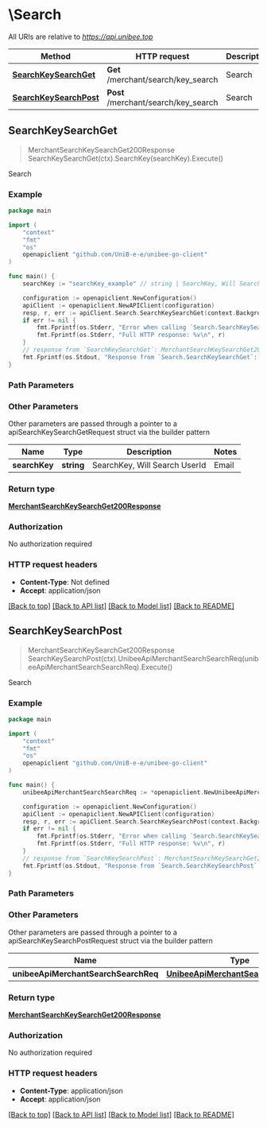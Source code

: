 # \Search

All URIs are relative to *https://api.unibee.top*

Method | HTTP request | Description
------------- | ------------- | -------------
[**SearchKeySearchGet**](Search.md#SearchKeySearchGet) | **Get** /merchant/search/key_search | Search
[**SearchKeySearchPost**](Search.md#SearchKeySearchPost) | **Post** /merchant/search/key_search | Search



## SearchKeySearchGet

> MerchantSearchKeySearchGet200Response SearchKeySearchGet(ctx).SearchKey(searchKey).Execute()

Search

### Example

```go
package main

import (
	"context"
	"fmt"
	"os"
	openapiclient "github.com/UniB-e-e/unibee-go-client"
)

func main() {
	searchKey := "searchKey_example" // string | SearchKey, Will Search UserId|Email|UserName|CompanyName|SubscriptionId|VatNumber|InvoiceId||PaymentId (optional)

	configuration := openapiclient.NewConfiguration()
	apiClient := openapiclient.NewAPIClient(configuration)
	resp, r, err := apiClient.Search.SearchKeySearchGet(context.Background()).SearchKey(searchKey).Execute()
	if err != nil {
		fmt.Fprintf(os.Stderr, "Error when calling `Search.SearchKeySearchGet``: %v\n", err)
		fmt.Fprintf(os.Stderr, "Full HTTP response: %v\n", r)
	}
	// response from `SearchKeySearchGet`: MerchantSearchKeySearchGet200Response
	fmt.Fprintf(os.Stdout, "Response from `Search.SearchKeySearchGet`: %v\n", resp)
}
```

### Path Parameters



### Other Parameters

Other parameters are passed through a pointer to a apiSearchKeySearchGetRequest struct via the builder pattern


Name | Type | Description  | Notes
------------- | ------------- | ------------- | -------------
 **searchKey** | **string** | SearchKey, Will Search UserId|Email|UserName|CompanyName|SubscriptionId|VatNumber|InvoiceId||PaymentId | 

### Return type

[**MerchantSearchKeySearchGet200Response**](MerchantSearchKeySearchGet200Response.md)

### Authorization

No authorization required

### HTTP request headers

- **Content-Type**: Not defined
- **Accept**: application/json

[[Back to top]](#) [[Back to API list]](../README.md#documentation-for-api-endpoints)
[[Back to Model list]](../README.md#documentation-for-models)
[[Back to README]](../README.md)


## SearchKeySearchPost

> MerchantSearchKeySearchGet200Response SearchKeySearchPost(ctx).UnibeeApiMerchantSearchSearchReq(unibeeApiMerchantSearchSearchReq).Execute()

Search

### Example

```go
package main

import (
	"context"
	"fmt"
	"os"
	openapiclient "github.com/UniB-e-e/unibee-go-client"
)

func main() {
	unibeeApiMerchantSearchSearchReq := *openapiclient.NewUnibeeApiMerchantSearchSearchReq() // UnibeeApiMerchantSearchSearchReq | 

	configuration := openapiclient.NewConfiguration()
	apiClient := openapiclient.NewAPIClient(configuration)
	resp, r, err := apiClient.Search.SearchKeySearchPost(context.Background()).UnibeeApiMerchantSearchSearchReq(unibeeApiMerchantSearchSearchReq).Execute()
	if err != nil {
		fmt.Fprintf(os.Stderr, "Error when calling `Search.SearchKeySearchPost``: %v\n", err)
		fmt.Fprintf(os.Stderr, "Full HTTP response: %v\n", r)
	}
	// response from `SearchKeySearchPost`: MerchantSearchKeySearchGet200Response
	fmt.Fprintf(os.Stdout, "Response from `Search.SearchKeySearchPost`: %v\n", resp)
}
```

### Path Parameters



### Other Parameters

Other parameters are passed through a pointer to a apiSearchKeySearchPostRequest struct via the builder pattern


Name | Type | Description  | Notes
------------- | ------------- | ------------- | -------------
 **unibeeApiMerchantSearchSearchReq** | [**UnibeeApiMerchantSearchSearchReq**](UnibeeApiMerchantSearchSearchReq.md) |  | 

### Return type

[**MerchantSearchKeySearchGet200Response**](MerchantSearchKeySearchGet200Response.md)

### Authorization

No authorization required

### HTTP request headers

- **Content-Type**: application/json
- **Accept**: application/json

[[Back to top]](#) [[Back to API list]](../README.md#documentation-for-api-endpoints)
[[Back to Model list]](../README.md#documentation-for-models)
[[Back to README]](../README.md)

